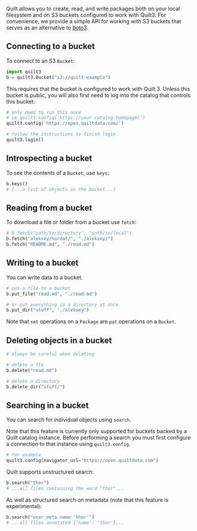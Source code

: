 Quilt allows you to create, read, and write packages both on your local filesystem and on S3 buckets configured to work with Quilt3. For convenience, we provide a simple API for working with S3 buckets that serves as an alternative to [boto3](https://boto3.amazonaws.com/v1/documentation/api/latest/index.html).

## Connecting to a bucket

To connect to an S3 `Bucket`:


```python
import quilt3
b = quilt3.Bucket("s3://quilt-example")
```

This requires that the bucket is configured to work with Quilt 3. Unless this bucket is public, you will also first need to log into the catalog that controls this bucket:


```python
# only need to run this once
# ie quilt3.config('https://your-catalog-homepage/')
quilt3.config('https://open.quiltdata.com/')

# follow the instructions to finish login
quilt3.login()
```

## Introspecting a bucket

To see the contents of a `Bucket`, use `keys`:


```python
b.keys()
# [...a list of objects in the bucket...]
```

## Reading from a bucket

To download a file or folder from a bucket use `fetch`:


```python
# b.fetch("path/to/directory", "path/to/local")
b.fetch("aleksey/hurdat/", "./aleksey/")
b.fetch("README.md", "./read.md")
```

## Writing to a bucket

You can write data to a bucket.


```python
# put a file to a bucket
b.put_file("read.md", "./read.md")

# or put everything in a directory at once
b.put_dir("stuff", "./aleksey")
```

Note that `set` operations on a `Package` are `put` operations on a `Bucket`.

## Deleting objects in a bucket


```python
# always be careful when deleting

# delete a fle
b.delete("read.md")

# delete a directory
b.delete_dir("stuff/")
```

## Searching in a bucket

You can search for individual objects using `search`.

Note that this feature is currently only supported for buckets backed by a Quilt catalog instance. Before performing a search you must first configure a connection to that instance using `quilt3.config`.


```python
# for example
quilt3.config(navigator_url="https://open.quiltdata.com")
```

Quilt supports unstructured search:


```python
b.search("thor")
# ...all files containing the word "thor"...
```

As well as structured search on metadata (note that this feature is experimental):


```python
b.search("user_meta.name:'thor'")
# ...all files annotated {'name': 'thor'}...
```
